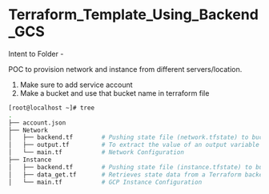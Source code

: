 # Terraform_Template_Using_Backend_GCS

Intent to Folder - 

POC to provision network and instance from different servers/location.  

1) Make sure to add service account
2) Make a bucket and use that bucket name in terraform file



```bash
[root@localhost ~]# tree
.
├── account.json
├── Network
│   ├── backend.tf        # Pushing state file (network.tfstate) to bucket
│   ├── output.tf         # To extract the value of an output variable from the state file (network.tfstate)
│   └── main.tf           # Network Configuration
├── Instance
│   ├── backend.tf        # Pushing state file (instance.tfstate) to bucket
│   ├── data_get.tf       # Retrieves state data from a Terraform backend state file (network.tfstate)
│   └── main.tf           # GCP Instance Configuration

```
